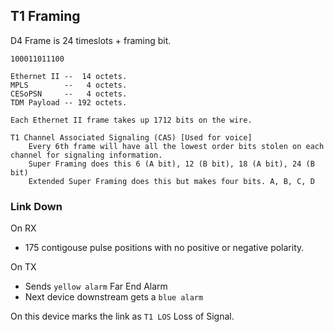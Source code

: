 ## T1 Framing

D4 Frame is 24 timeslots + framing bit.

```
100011011100

Ethernet II --  14 octets.
MPLS        --   4 octets.
CESoPSN     --   4 octets.
TDM Payload -- 192 octets.

Each Ethernet II frame takes up 1712 bits on the wire.

T1 Channel Associated Signaling (CAS) [Used for voice]
    Every 6th frame will have all the lowest order bits stolen on each channel for signaling information.
    Super Framing does this 6 (A bit), 12 (B bit), 18 (A bit), 24 (B bit)
    Extended Super Framing does this but makes four bits. A, B, C, D
```

### Link Down

On RX
- 175 contigouse pulse positions with no positive or negative polarity.
   
On TX 
- Sends `yellow alarm` Far End Alarm
- Next device downstream gets a `blue alarm`

On this device marks the link as `T1 LOS` Loss of Signal.

